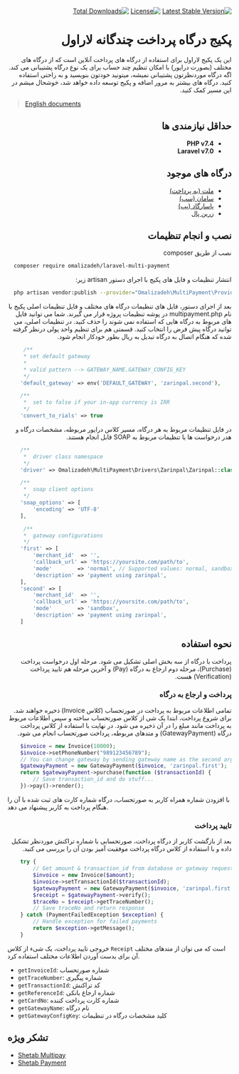 <div dir="rtl">

[![Latest Stable Version](https://poser.pugx.org/omalizadeh/laravel-multi-payment/v)](//packagist.org/packages/omalizadeh/laravel-multi-payment)
[![License](https://poser.pugx.org/omalizadeh/laravel-multi-payment/license)](//packagist.org/packages/omalizadeh/laravel-multi-payment)
[![Total Downloads](https://poser.pugx.org/omalizadeh/laravel-multi-payment/downloads)](//packagist.org/packages/omalizadeh/laravel-multi-payment)

# پکیج درگاه پرداخت چندگانه لاراول
این یک پکیج لاراول برای استفاده از درگاه های پرداخت آنلاین است که از درگاه های مختلف (بصورت درایور) با امکان تنظیم چند حساب برای یک نوع درگاه پشتیبانی می کند. اگه درگاه موردنظرتون پشتیبانی نمیشه، میتونید خودتون بنویسید و به راحتی استفاده کنید. درگاه های بیشتر به مرور اضافه و پکیج توسعه داده خواهد شد، خوشحال میشم در این مسیر کمک کنید.

</div>

> [English documents][readme-link-en]

<div dir="rtl">

## حداقل نیازمندی ها
- **PHP v7.4**
- **Laravel v7.0**

## درگاه های موجود
 - [ملت (به پرداخت)](https://behpardakht.com)
 - [سامان (سپ)](https://sep.ir)
 - [پاسارگاد (پپ)](https://pep.co.ir)
 - [زرین پال](https://zarinpal.com)

## نصب و انجام تنظیمات
نصب از طریق composer 

</div>

```bash 
  composer require omalizadeh/laravel-multi-payment
```

<div dir="rtl">
انتشار تنظیمات و فایل های پکیج با اجرای دستور artisan زیر:
</div>

```bash
  php artisan vendor:publish --provider="Omalizadeh\MultiPayment\Providers\MultiPaymentServiceProvider"
```

<div dir="rtl">
بعد از اجرای دستور، فایل های تنظیمات درگاه های مختلف و فایل تنظیمات اصلی پکیج با نام multipayment.php در پوشه تنظیمات پروژه قرار می گیرند. شما می توانید فایل های مربوط به درگاه هایی که استفاده نمی شوند را حذف کنید. در تنظیمات اصلی، می توانید درگاه پیش فرض را انتخاب کنید. قسمتی هم برای تنظیم واحد پولی درنظر گرفته شده که هنگام اتصال به درگاه تبدیل به ریال بطور خودکار انجام شود.
</div>

```php
     /**
     * set default gateway
     * 
     * valid pattern --> GATEWAY_NAME.GATEWAY_CONFIG_KEY 
     */
    'default_gateway' => env('DEFAULT_GATEWAY', 'zarinpal.second'),

    /**
     *  set to false if your in-app currency is IRR
     */
    'convert_to_rials' => true
```
<div dir="rtl">
در فایل تنظیمات مربوط به هر درگاه، مسیر کلاس درایور مربوطه، مشخصات درگاه و هدر درخواست ها یا تنظیمات مربوط به SOAP قابل انجام هستند.
</div>

```php
    /**
     *  driver class namespace
     */
    'driver' => Omalizadeh\MultiPayment\Drivers\Zarinpal\Zarinpal::class,

    /**
     *  soap client options
     */
    'soap_options' => [
        'encoding' => 'UTF-8'
    ],

     /**
     *  gateway configurations
     */
    'first' => [
        'merchant_id'  => '',
        'callback_url' => 'https://yoursite.com/path/to',
        'mode'        => 'normal', // Supported values: normal, sandbox, zaringate
        'description' => 'payment using zarinpal',
    ],
    'second' => [
        'merchant_id'  => '',
        'callback_url' => 'https://yoursite.com/path/to',
        'mode'        => 'sandbox',
        'description' => 'payment using zarinpal',
    ]
```

<div dir="rtl">

## نحوه استفاده
پرداخت با درگاه از سه بخش اصلی تشکیل می شود. مرحله اول درخواست پرداخت (Purchase)، مرحله دوم ارجاع به درگاه (Pay) و آخرین مرحله هم تایید پرداخت (Verification) هست.


### پرداخت و ارجاع به درگاه
تمامی اطلاعات مربوط به پرداخت در صورتحساب (کلاس Invoice) ذخیره خواهند شد. برای شروع پرداخت، ابتدا یک شی از کلاس صورتحساب ساخته و سپس اطلاعات مربوط به پرداخت مانند مبلغ را در آن ذخیره می شود. در نهایت با استفاده از کلاس پرداخت درگاه (GatewayPayment) و متدهای مربوطه، پرداخت صورتحساب انجام می شود.

</div>

```php
    $invoice = new Invoice(10000);
    $invoice->setPhoneNumber("989123456789");
    // You can change gateway by sending gateway name as the second argument
    $gatewayPayment = new GatewayPayment($invoice, 'zarinpal.first');
    return $gatewayPayment->purchase(function ($transactionId) {
        // Save transaction_id and do stuff...
    })->pay()->render();
```
با افزودن شماره همراه کاربر به صورتحساب، درگاه شماره کارت های ثبت شده با آن را هنگام پرداخت به کاربر پیشنهاد می دهد.
<div dir="rtl">

### تایید پرداخت
بعد از بازگشت کاربر از درگاه پرداخت، صورتحسابی با شماره تراکنش موردنظر تشکیل داده و با استفاده از کلاس درگاه پرداخت موفقیت آمیز بودن آن را بررسی می کنید.

</div>

```php
    try {
        // Get amount & transaction_id from database or gateway request
        $invoice = new Invoice($amount);
        $invoice->setTransactionId($transactionId);
        $gatewayPayment = new GatewayPayment($invoice, 'zarinpal.first');
        $receipt = $gatewayPayment->verify();
        $traceNo = $receipt->getTraceNumber();
        // Save traceNo and return response
    } catch (PaymentFailedException $exception) {
        // Handle exception for failed payments
        return $exception->getMessage();
    }
```

خروجی تایید پرداخت، یک شیء از کلاس `Receipt` است که می توان از متدهای مختلف آن برای بدست آوردن اطلاعات مختلف استفاده کرد.

- `getInvoiceId`: شماره صورتحساب
- `getTraceNumber`: شماره پیگیری
- `getTransactionId`: کد تراکنش
- `getReferenceId`: شماره ارجاع بانکی
- `getCardNo`: شماره کارت پرداخت کننده
- `getGatewayName`: نام درگاه
- `getGatewayConfigKey`: کلید مشخصات درگاه در تنظیمات

## تشکر ویژه

 - [Shetab Multipay](https://github.com/shetabit/multipay)
 - [Shetab Payment](https://github.com/shetabit/payment)

[readme-link-fa]: README-FA.md
[readme-link-en]: README.md
